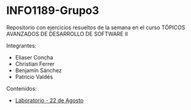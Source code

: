# INFO1189-Grupo3

Repositorio con ejercicios resueltos de la semana en el curso TÓPICOS AVANZADOS DE DESARROLLO DE SOFTWARE II

Integrantes:
* Eliaser Concha
* Christian Ferrer
* Benjamín Sánchez
* Patricio Valdés

Contenidos:
* [Laboratorio - 22 de Agosto](./contenido/semana1/README.md)